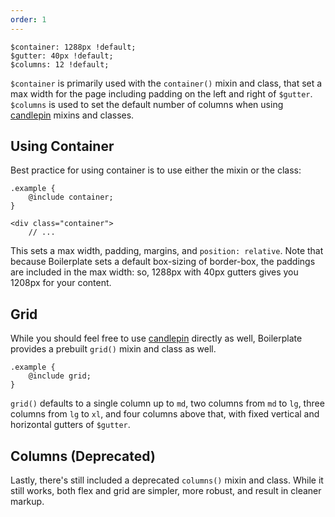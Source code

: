 ```yaml
---
order: 1
---
```


```
$container: 1288px !default;
$gutter: 40px !default;
$columns: 12 !default;
```

`$container` is primarily used with the `container()` mixin and class, that set a max width for the page including padding on the left and right of `$gutter`. `$columns` is used to set the default number of columns when using [candlepin](https://github.com/khamer/candlepin) mixins and classes.


## Using Container

Best practice for using container is to use either the mixin or the class:

```
.example {
    @include container;
}
```

```
<div class="container">
    // ...
```

This sets a max width, padding, margins, and `position: relative`. Note that because Boilerplate sets a default box-sizing of border-box, the paddings are included in the max width: so, 1288px with 40px gutters gives you 1208px for your content.



## Grid

While you should feel free to use [candlepin](https://github.com/khamer/candlepin) directly as well, Boilerplate provides a prebuilt `grid()` mixin and class as well.

```
.example {
    @include grid;
}
```

`grid()` defaults to a single column up to `md`, two columns from `md` to `lg`, three columns from `lg` to `xl`, and four columns above that, with fixed vertical and horizontal gutters of `$gutter`.


## Columns (Deprecated)

Lastly, there's still included a deprecated `columns()` mixin and class. While it still works, both flex and grid are simpler, more robust, and result in cleaner markup.
